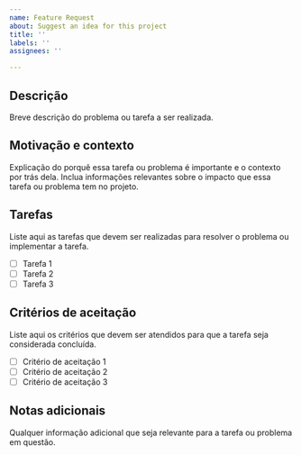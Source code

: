 ```yaml
---
name: Feature Request
about: Suggest an idea for this project
title: ''
labels: ''
assignees: ''

---
```


## Descrição

Breve descrição do problema ou tarefa a ser realizada.

## Motivação e contexto

Explicação do porquê essa tarefa ou problema é importante e o contexto por trás dela. Inclua informações relevantes sobre o impacto que essa tarefa ou problema tem no projeto.

## Tarefas

Liste aqui as tarefas que devem ser realizadas para resolver o problema ou implementar a tarefa.

- [ ] Tarefa 1
- [ ] Tarefa 2
- [ ] Tarefa 3

## Critérios de aceitação

Liste aqui os critérios que devem ser atendidos para que a tarefa seja considerada concluída.

- [ ] Critério de aceitação 1
- [ ] Critério de aceitação 2
- [ ] Critério de aceitação 3

## Notas adicionais

Qualquer informação adicional que seja relevante para a tarefa ou problema em questão.
